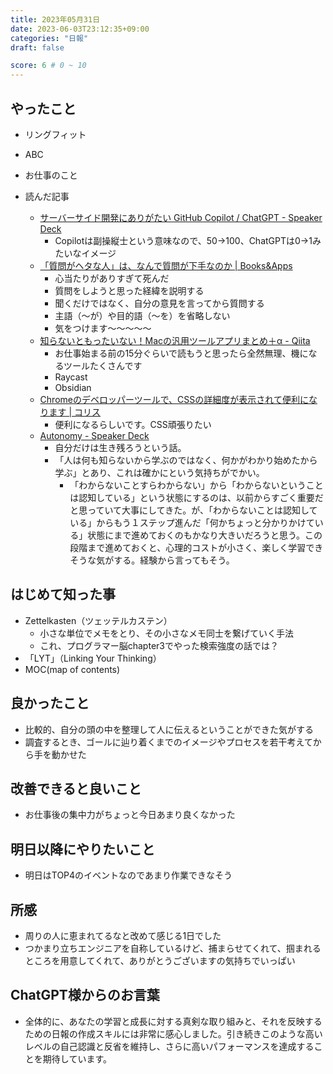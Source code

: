 ```yaml
---
title: 2023年05月31日
date: 2023-06-03T23:12:35+09:00
categories: "日報"
draft: false

score: 6 # 0 ~ 10
---
```


## やったこと

- リングフィット
- ABC
- お仕事のこと

- 読んだ記事

	- [サーバーサイド開発にありがたい GitHub Copilot / ChatGPT - Speaker Deck](https://speakerdeck.com/masatoshiitoh/chatgpt)
		- Copilotは副操縦士という意味なので、50→100、ChatGPTは0→1みたいなイメージ
	- [「質問がヘタな人」は、なんで質問が下手なのか | Books&Apps](https://blog.tinect.jp/?p=81869)
		- 心当たりがありすぎて死んだ
		- 質問をしようと思った経緯を説明する
		- 聞くだけではなく、自分の意見を言ってから質問する
		- 主語（～が）や目的語（～を）を省略しない
		- 気をつけます〜〜〜〜〜
	- [知らないともったいない！Macの汎用ツールアプリまとめ＋α - Qiita](https://qiita.com/YUM_3/items/bf6cd0863b23889e9e1b#obsidian)
		- お仕事始まる前の15分ぐらいで読もうと思ったら全然無理、機になるツールたくさんです
		- Raycast
		- Obsidian
	- [Chromeのデベロッパーツールで、CSSの詳細度が表示されて便利になります | コリス](https://coliss.com/articles/build-websites/operation/css/show-specificity-in-chromedevtools.html)
		- 便利になるらしいです。CSS頑張りたい
	- [Autonomy - Speaker Deck](https://speakerdeck.com/kawaguti/autonomy)
		- 自分だけは生き残ろうという話。
		- 「人は何も知らないから学ぶのではなく、何かがわかり始めたから学ぶ」とあり、これは確かにという気持ちがでかい。
			- 「わからないことすらわからない」から「わからないということは認知している」という状態にするのは、以前からすごく重要だと思っていて大事にしてきた。が、「わからないことは認知している」からもう１ステップ進んだ「何かちょっと分かりかけている」状態にまで進めておくのもかなり大きいだろうと思う。この段階まで進めておくと、心理的コストが小さく、楽しく学習できそうな気がする。経験から言ってもそう。
  

## はじめて知った事

- Zettelkasten（ツェッテルカステン）
	- 小さな単位でメモをとり、その小さなメモ同士を繋げていく手法
	- これ、プログラマー脳chapter3でやった検索強度の話では？
- 「LYT」（Linking Your Thinking）
- MOC(map of contents)

  

## 良かったこと

- 比較的、自分の頭の中を整理して人に伝えるということができた気がする
- 調査するとき、ゴールに辿り着くまでのイメージやプロセスを若干考えてから手を動かせた

  

## 改善できると良いこと

- お仕事後の集中力がちょっと今日あまり良くなかった

  

## 明日以降にやりたいこと

- 明日はTOP4のイベントなのであまり作業できなそう

  

## 所感
- 周りの人に恵まれてるなと改めて感じる1日でした
- つかまり立ちエンジニアを自称しているけど、捕まらせてくれて、掴まれるところを用意してくれて、ありがとうございますの気持ちでいっぱい


## ChatGPT様からのお言葉
- 全体的に、あなたの学習と成長に対する真剣な取り組みと、それを反映するための日報の作成スキルには非常に感心しました。引き続きこのような高いレベルの自己認識と反省を維持し、さらに高いパフォーマンスを達成することを期待しています。